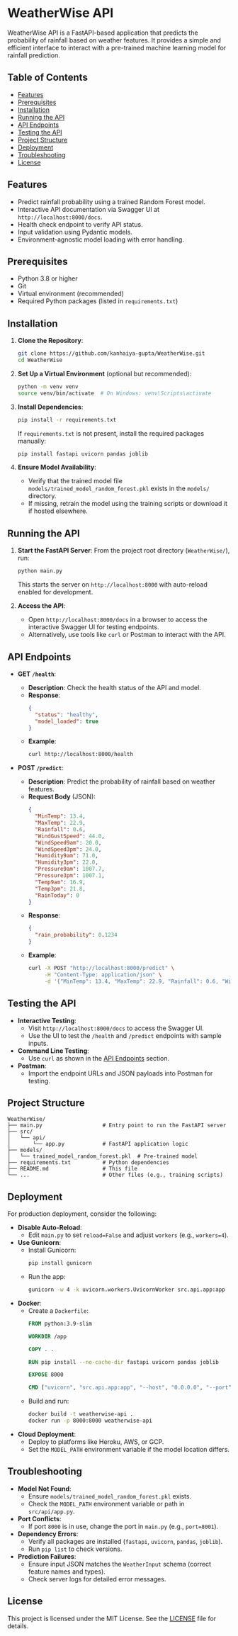 # WeatherWise API

WeatherWise API is a FastAPI-based application that predicts the probability of rainfall based on weather features. It provides a simple and efficient interface to interact with a pre-trained machine learning model for rainfall prediction.

## Table of Contents
- [Features](#features)
- [Prerequisites](#prerequisites)
- [Installation](#installation)
- [Running the API](#running-the-api)
- [API Endpoints](#api-endpoints)
- [Testing the API](#testing-the-api)
- [Project Structure](#project-structure)
- [Deployment](#deployment)
- [Troubleshooting](#troubleshooting)
- [License](#license)

## Features
- Predict rainfall probability using a trained Random Forest model.
- Interactive API documentation via Swagger UI at `http://localhost:8000/docs`.
- Health check endpoint to verify API status.
- Input validation using Pydantic models.
- Environment-agnostic model loading with error handling.

## Prerequisites
- Python 3.8 or higher
- Git
- Virtual environment (recommended)
- Required Python packages (listed in `requirements.txt`)

## Installation
1. **Clone the Repository**:
   ```bash
   git clone https://github.com/kanhaiya-gupta/WeatherWise.git
   cd WeatherWise
   ```

2. **Set Up a Virtual Environment** (optional but recommended):
   ```bash
   python -m venv venv
   source venv/bin/activate  # On Windows: venv\Scripts\activate
   ```

3. **Install Dependencies**:
   ```bash
   pip install -r requirements.txt
   ```
   If `requirements.txt` is not present, install the required packages manually:
   ```bash
   pip install fastapi uvicorn pandas joblib
   ```

4. **Ensure Model Availability**:
   - Verify that the trained model file `models/trained_model_random_forest.pkl` exists in the `models/` directory.
   - If missing, retrain the model using the training scripts or download it if hosted elsewhere.

## Running the API
1. **Start the FastAPI Server**:
   From the project root directory (`WeatherWise/`), run:
   ```bash
   python main.py
   ```
   This starts the server on `http://localhost:8000` with auto-reload enabled for development.

2. **Access the API**:
   - Open `http://localhost:8000/docs` in a browser to access the interactive Swagger UI for testing endpoints.
   - Alternatively, use tools like `curl` or Postman to interact with the API.

## API Endpoints
- **GET `/health`**:
  - **Description**: Check the health status of the API and model.
  - **Response**:
    ```json
    {
      "status": "healthy",
      "model_loaded": true
    }
    ```
  - **Example**:
    ```bash
    curl http://localhost:8000/health
    ```

- **POST `/predict`**:
  - **Description**: Predict the probability of rainfall based on weather features.
  - **Request Body** (JSON):
    ```json
    {
      "MinTemp": 13.4,
      "MaxTemp": 22.9,
      "Rainfall": 0.6,
      "WindGustSpeed": 44.0,
      "WindSpeed9am": 20.0,
      "WindSpeed3pm": 24.0,
      "Humidity9am": 71.0,
      "Humidity3pm": 22.0,
      "Pressure9am": 1007.7,
      "Pressure3pm": 1007.1,
      "Temp9am": 16.9,
      "Temp3pm": 21.8,
      "RainToday": 0
    }
    ```
  - **Response**:
    ```json
    {
      "rain_probability": 0.1234
    }
    ```
  - **Example**:
    ```bash
    curl -X POST "http://localhost:8000/predict" \
         -H "Content-Type: application/json" \
         -d '{"MinTemp": 13.4, "MaxTemp": 22.9, "Rainfall": 0.6, "WindGustSpeed": 44.0, "WindSpeed9am": 20.0, "WindSpeed3pm": 24.0, "Humidity9am": 71.0, "Humidity3pm": 22.0, "Pressure9am": 1007.7, "Pressure3pm": 1007.1, "Temp9am": 16.9, "Temp3pm": 21.8, "RainToday": 0}'
    ```

## Testing the API
- **Interactive Testing**:
  - Visit `http://localhost:8000/docs` to access the Swagger UI.
  - Use the UI to test the `/health` and `/predict` endpoints with sample inputs.
- **Command Line Testing**:
  - Use `curl` as shown in the [API Endpoints](#api-endpoints) section.
- **Postman**:
  - Import the endpoint URLs and JSON payloads into Postman for testing.

## Project Structure
```
WeatherWise/
├── main.py                   # Entry point to run the FastAPI server
├── src/
│   └── api/
│       └── app.py            # FastAPI application logic
├── models/
│   └── trained_model_random_forest.pkl  # Pre-trained model
├── requirements.txt          # Python dependencies
├── README.md                 # This file
└── ...                       # Other files (e.g., training scripts)
```

## Deployment
For production deployment, consider the following:
- **Disable Auto-Reload**:
  - Edit `main.py` to set `reload=False` and adjust `workers` (e.g., `workers=4`).
- **Use Gunicorn**:
  - Install Gunicorn:
    ```bash
    pip install gunicorn
    ```
  - Run the app:
    ```bash
    gunicorn -w 4 -k uvicorn.workers.UvicornWorker src.api.app:app
    ```
- **Docker**:
  - Create a `Dockerfile`:
    ```dockerfile
    FROM python:3.9-slim

    WORKDIR /app

    COPY . .

    RUN pip install --no-cache-dir fastapi uvicorn pandas joblib

    EXPOSE 8000

    CMD ["uvicorn", "src.api.app:app", "--host", "0.0.0.0", "--port", "8000"]
    ```
  - Build and run:
    ```bash
    docker build -t weatherwise-api .
    docker run -p 8000:8000 weatherwise-api
    ```
- **Cloud Deployment**:
  - Deploy to platforms like Heroku, AWS, or GCP.
  - Set the `MODEL_PATH` environment variable if the model location differs.

## Troubleshooting
- **Model Not Found**:
  - Ensure `models/trained_model_random_forest.pkl` exists.
  - Check the `MODEL_PATH` environment variable or path in `src/api/app.py`.
- **Port Conflicts**:
  - If port `8000` is in use, change the port in `main.py` (e.g., `port=8001`).
- **Dependency Errors**:
  - Verify all packages are installed (`fastapi`, `uvicorn`, `pandas`, `joblib`).
  - Run `pip list` to check versions.
- **Prediction Failures**:
  - Ensure input JSON matches the `WeatherInput` schema (correct feature names and types).
  - Check server logs for detailed error messages.

## License
This project is licensed under the MIT License. See the [LICENSE](LICENSE) file for details.